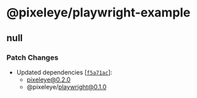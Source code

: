 # @pixeleye/playwright-example

## null

### Patch Changes

- Updated dependencies [[`f5a71ac`](https://github.com/pixeleye-io/pixeleye/commit/f5a71acc3500a187b4a39566f0bf82402cd6f90b)]:
  - pixeleye@0.2.0
  - @pixeleye/playwright@0.1.0
